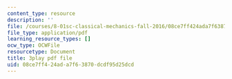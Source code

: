 ```yaml
---
content_type: resource
description: ''
file: /courses/8-01sc-classical-mechanics-fall-2016/08ce7ff424ada7f63870dcdf95d25dcd_XeTsZhYHY_E.pdf
file_type: application/pdf
learning_resource_types: []
ocw_type: OCWFile
resourcetype: Document
title: 3play pdf file
uid: 08ce7ff4-24ad-a7f6-3870-dcdf95d25dcd
---
```

